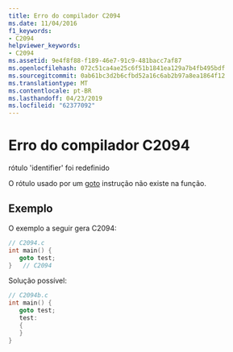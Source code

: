 ```yaml
---
title: Erro do compilador C2094
ms.date: 11/04/2016
f1_keywords:
- C2094
helpviewer_keywords:
- C2094
ms.assetid: 9e4f8f88-f189-46e7-91c9-481bacc7af87
ms.openlocfilehash: 072c51ca4ae25c6f51b1841ea129a7b4fb495bdf
ms.sourcegitcommit: 0ab61bc3d2b6cfbd52a16c6ab2b97a8ea1864f12
ms.translationtype: MT
ms.contentlocale: pt-BR
ms.lasthandoff: 04/23/2019
ms.locfileid: "62377092"
---
```

# <a name="compiler-error-c2094"></a>Erro do compilador C2094

rótulo 'identifier' foi redefinido

O rótulo usado por um [goto](../../cpp/goto-statement-cpp.md) instrução não existe na função.

## <a name="example"></a>Exemplo

O exemplo a seguir gera C2094:

```cpp
// C2094.c
int main() {
   goto test;
}   // C2094
```

Solução possível:

```cpp
// C2094b.c
int main() {
   goto test;
   test:
   {
   }
}
```